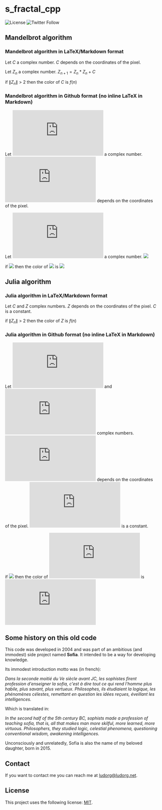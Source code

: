 # s_fractal_cpp

![License](https://img.shields.io/github/license/Ludorg/s_fractal_cpp)
![Twitter Follow](https://img.shields.io/twitter/follow/Ludorg1?style=social)

## Mandelbrot algorithm

### Mandelbrot algorithm in LaTeX/Markdown format

Let $C$ a complex number.
$C$ depends on the coordinates of the pixel.

Let $Z_n$ a complex number. $Z_{n+1} = Z_n * Z_n + C$

if $\|Z_n\|$ > 2 then the color of $C$ is $f(n)$

### Mandelbrot algorithm in Github format (no inline LaTeX in Markdown)

Let ![C](https://latex.codecogs.com/svg.latex?C) a complex number.
![C](https://latex.codecogs.com/svg.latex?C) depends on the coordinates of the pixel.

Let ![Z(n)](https://latex.codecogs.com/svg.latex?Z(n)) a complex number. <img src="https://latex.codecogs.com/svg.latex?Z(n+1) = Z(n) * Z(n) + C"/>

if <img src="https://latex.codecogs.com/svg.latex?\|Z(n)\| > 2"/> then the color of <img src="https://latex.codecogs.com/svg.latex?C"/> is <img src="https://latex.codecogs.com/svg.latex?f(n)"/>

## Julia algorithm

### Julia algorithm in LaTeX/Markdown format

Let $C$ and $Z$ complex numbers.
$Z$ depends on the coordinates of the pixel.
$C$ is a constant.

if $\|Z_n\|$ > 2 then the color of $Z$ is $f(n)$

### Julia algorithm in Github format (no inline LaTeX in Markdown)

Let ![C](https://latex.codecogs.com/svg.latex?C) and ![Z](https://latex.codecogs.com/svg.latex?Z) complex numbers.
![Z](https://latex.codecogs.com/svg.latex?Z) depends on the coordinates of the pixel.
![C](https://latex.codecogs.com/svg.latex?C) is a constant.

if <img src="https://latex.codecogs.com/svg.latex?\|Z(n)\| > 2"/> then the color of ![Z](https://latex.codecogs.com/svg.latex?Z) is ![f(n)](https://latex.codecogs.com/svg.latex?f(n))

## Some history on this old code

This code was developed in 2004 and was part of an ambitious (and immodest) side project named __Sofia__. It intended to be a way for developing knowledge.

Its immodest introduction motto was (in french):

_Dans la seconde moitié du Ve siècle avant JC, les sophistes firent profession d'enseigner la sofia, c'est à dire tout ce qui rend l'homme plus habile, plus savant, plus vertueux. Philosophes, ils étudiaient la logique, les phénomènes célestes, remettant en question les idées reçues, éveillant les intelligences._

Which is translated in:

_In the second half of the 5th century BC, sophists made a profession of teaching sofia, that is, all that  makes man more skilful, more learned, more virtuous. Philosophers, they studied logic, celestial phenomena, questioning conventional wisdom, awakening intelligences._

Unconsciously and unrelatedly, Sofia is also the name of my beloved daughter, born in 2015.

## Contact

If you want to contact me you can reach me at <ludorg@ludorg.net>.

## License

This project uses the following license: [MIT](https://github.com/Ludorg/s_automata_cpp/blob/master/LICENSE).
